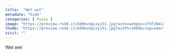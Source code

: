 ```yaml
---
title:  "Wet wet"
metadate: "hide"
categories: [ Pussy ]
image: "https://preview.redd.it/b89mvdqixyi51.jpg?auto=webp&s=1f4f2041340836dbcf73eee86fdcd23488d49211"
thumb: "https://preview.redd.it/b89mvdqixyi51.jpg?width=1080&crop=smart&auto=webp&s=b964b7f5dcff3c7f415bde0f9fe0a0dd6c75c167"
visit: ""
---
```

Wet wet
